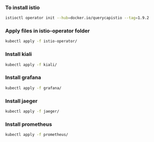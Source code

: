### To install istio
```bash
istioctl operator init --hub=docker.io/querycapistio --tag=1.9.2
```

### Apply files in istio-operator folder
```bash
kubectl apply -f istio-operator/
```

### Install kiali
```bash
kubectl apply -f kiali/
```

### Install grafana
```bash
kubectl apply -f grafana/
```

### Install jaeger
```bash
kubectl apply -f jaeger/
```

### Install prometheus
```bash
kubectl apply -f prometheus/
```